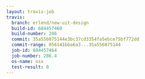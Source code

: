 ```yaml
---
layout: travis-job
travis:
  branch: erlend/new-uit-design
  build-id: 684457460
  build-number: 286
  commit: 35a556075144e3bc37cd3354fa5ebce75bf772dd
  commit-range: 056141bba6a3...35a556075144
  job-id: 684457464
  job-number: 286.4
  os-name: osx
  test-result: 0
---
```

